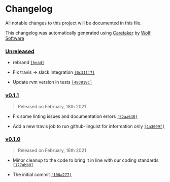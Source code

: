 # Changelog

All notable changes to this project will be documented in this file.


This changelog was automatically generated using [Caretaker](https://github.com/DevelopersToolbox/caretaker) by [Wolf Software](https://github.com/WolfSoftware)

### [Unreleased](https://github.com/GitToolbox/git-hook-multiplexer/compare/v0.1.2...HEAD)

- rebrand [`[head]`](https://github.com/GitToolbox/git-hook-multiplexer/commit/)

- Fix travis -> slack integration [`[0c31ff7]`](https://github.com/GitToolbox/git-hook-multiplexer/commit/0c31ff7b7870fb578d919d34f4ec706b7cbb1b3e)

- Update rvm version in tests [`[493819c]`](https://github.com/GitToolbox/git-hook-multiplexer/commit/493819ccdaf942680067c411cea33c3c9295d49e)

### [v0.1.1](https://github.com/GitToolbox/git-hook-multiplexer/compare/v0.1.0...v0.1.1)

> Released on February, 18th 2021

- Fix some linting issues and documentation errors [`[52aa640]`](https://github.com/GitToolbox/git-hook-multiplexer/commit/52aa64062da349d717bc47ff8967bdcb8f6ac62d)

- Add a new travis job to run github-linguist for information only [`[4a3699f]`](https://github.com/GitToolbox/git-hook-multiplexer/commit/4a3699f8ba555c0433121e0a70aa600e257f2f71)

### [v0.1.0](https://github.com/GitToolbox/git-hook-multiplexer/releases/v0.1.0)

> Released on February, 16th 2021

- Minor cleanup to the code to bring it in line with our coding standards [`[177abb0]`](https://github.com/GitToolbox/git-hook-multiplexer/commit/177abb0a94d254313d19dcea3704a9dce56084fc)

- The initial commit [`[108a277]`](https://github.com/GitToolbox/git-hook-multiplexer/commit/108a277a368b6e0924663bf16c73dbef0abea46e)

